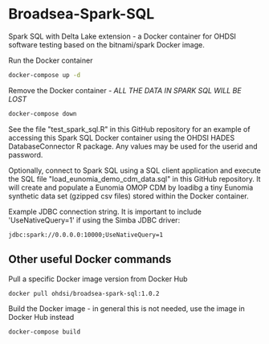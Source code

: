 # Broadsea-Spark-SQL

Spark SQL with Delta Lake extension - a Docker container for OHDSI software testing
based on the bitnami/spark Docker image.

Run the Docker container
```bash
docker-compose up -d
```

Remove the Docker container - *ALL THE DATA IN SPARK SQL WILL BE LOST*
```bash
docker-compose down
```

See the file "test_spark_sql.R" in this GitHub repository for an example of accessing 
this Spark SQL Docker container using the OHDSI HADES DatabaseConnector R package.
Any values may be used for the userid and password.

Optionally, connect to Spark SQL using a SQL client application and execute the SQL file "load_eunomia_demo_cdm_data.sql" in 
this GitHub repository. It will create and populate a Eunomia OMOP CDM by loadibg a tiny Eunomia synthetic data set 
(gzipped csv files) stored within the Docker container.

Example JDBC connection string. It is important to include 'UseNativeQuery=1' if using the Simba JDBC driver:
```
jdbc:spark://0.0.0.0:10000;UseNativeQuery=1
```
 
## Other useful Docker commands

Pull a specific Docker image version from Docker Hub
```bash
docker pull ohdsi/broadsea-spark-sql:1.0.2
```

Build the Docker image - in general this is not needed, use the image in Docker Hub instead
```bash
docker-compose build
```
